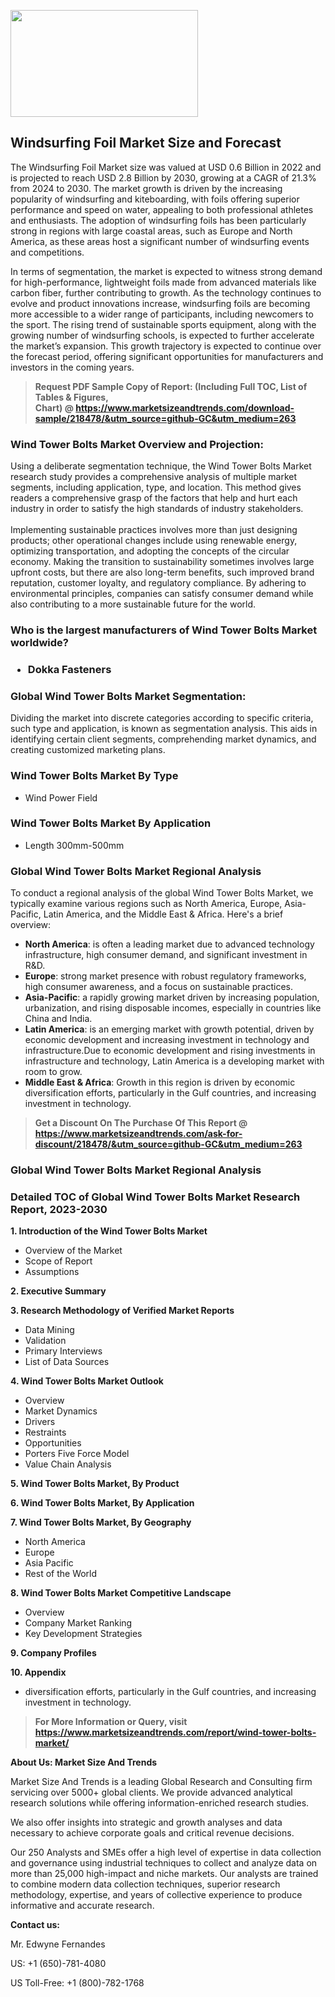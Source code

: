 <p><img class="alignnone size-medium wp-image-20088" src="https://ffe5etoiles.com/wp-content/uploads/2024/12/MST1-300x171.png" alt="" width="300" height="171" /></p><h2>Windsurfing Foil Market Size and Forecast</h2><p>The Windsurfing Foil Market size was valued at USD 0.6 Billion in 2022 and is projected to reach USD 2.8 Billion by 2030, growing at a CAGR of 21.3% from 2024 to 2030. The market growth is driven by the increasing popularity of windsurfing and kiteboarding, with foils offering superior performance and speed on water, appealing to both professional athletes and enthusiasts. The adoption of windsurfing foils has been particularly strong in regions with large coastal areas, such as Europe and North America, as these areas host a significant number of windsurfing events and competitions.</p><p>In terms of segmentation, the market is expected to witness strong demand for high-performance, lightweight foils made from advanced materials like carbon fiber, further contributing to growth. As the technology continues to evolve and product innovations increase, windsurfing foils are becoming more accessible to a wider range of participants, including newcomers to the sport. The rising trend of sustainable sports equipment, along with the growing number of windsurfing schools, is expected to further accelerate the market’s expansion. This growth trajectory is expected to continue over the forecast period, offering significant opportunities for manufacturers and investors in the coming years.</p></p><blockquote id="" class=""><strong>Request PDF Sample Copy of Report: (Including Full TOC, List of Tables &amp; Figures, Chart)&nbsp;@&nbsp;<strong><a href="https://www.marketsizeandtrends.com/download-sample/218478/&utm_source=github-GC&utm_medium=263" target="_blank">https://www.marketsizeandtrends.com/download-sample/218478/&utm_source=github-GC&utm_medium=263</a></strong></strong></blockquote><h3 id="" class="">Wind Tower Bolts Market&nbsp;Overview and Projection:</h3><p id="" class="">Using a deliberate segmentation technique, the Wind Tower Bolts Market research study provides a comprehensive analysis of multiple market segments, including application, type, and location. This method gives readers a comprehensive grasp of the factors that help and hurt each industry in order to satisfy the high standards of industry stakeholders. <br /> <br />Implementing sustainable practices involves more than just designing products; other operational changes include using renewable energy, optimizing transportation, and adopting the concepts of the circular economy. Making the transition to sustainability sometimes involves large upfront costs, but there are also long-term benefits, such improved brand reputation, customer loyalty, and regulatory compliance. By adhering to environmental principles, companies can satisfy consumer demand while also contributing to a more sustainable future for the world.</p><h3 id="" class="">Who is the largest manufacturers of&nbsp;Wind Tower Bolts Market worldwide?</h3><h3 class=""><p><ul><li>Dokka Fasteners</li></ul></p></h3><h3 id="" class="">Global&nbsp;Wind Tower Bolts Market Segmentation:</h3><p id="" class="">Dividing the market into discrete categories according to specific criteria, such type and application, is known as segmentation analysis. This aids in identifying certain client segments, comprehending market dynamics, and creating customized marketing plans.</p><h3 id="" class="">Wind Tower Bolts Market&nbsp;By Type</h3><p><p><ul><li>Wind Power Field</p></li></ul></p></p><h3 id="" class="">Wind Tower Bolts Market&nbsp;By Application</h3><p class=""><p><ul><li>Length 300mm-500mm</li></ul></p></p><h3 id="" class="">Global Wind Tower Bolts Market Regional Analysis</h3><p id="" class="">To conduct a regional analysis of the global Wind Tower Bolts Market, we typically examine various regions such as North America, Europe, Asia-Pacific, Latin America, and the Middle East &amp; Africa. Here's a brief overview:</p><ul><li><strong>North America</strong>: is often a leading market due to advanced technology infrastructure, high consumer demand, and significant investment in R&amp;D.</li><li><strong>Europe</strong>: strong market presence with robust regulatory frameworks, high consumer awareness, and a focus on sustainable practices.</li><li><strong>Asia-Pacific</strong>: a rapidly growing market driven by increasing population, urbanization, and rising disposable incomes, especially in countries like China and India.</li><li><strong>Latin America</strong>: is an emerging market with growth potential, driven by economic development and increasing investment in technology and infrastructure.Due to economic development and rising investments in infrastructure and technology, Latin America is a developing market with room to grow.</li><li><strong>Middle East &amp; Africa</strong>: Growth in this region is driven by economic diversification efforts, particularly in the Gulf countries, and increasing investment in technology.</li></ul><blockquote id="" class=""><strong>Get a Discount On The Purchase Of This Report @ <strong><a href="https://www.marketsizeandtrends.com/ask-for-discount/218478/&utm_source=github-GC&utm_medium=263" target="_blank">https://www.marketsizeandtrends.com/ask-for-discount/218478/&utm_source=github-GC&utm_medium=263</a></strong></strong></blockquote><h3 id="" class="">Global Wind Tower Bolts Market Regional Analysis</h3><h3 id="" class="">Detailed TOC of Global Wind Tower Bolts Market Research Report, 2023-2030</h3><p id="" class=""><strong>1. Introduction of the Wind Tower Bolts Market</strong></p><ul><li>Overview of the Market</li><li>Scope of Report</li><li>Assumptions</li></ul><p id="" class=""><strong>2. Executive Summary</strong></p><p id="" class=""><strong>3. Research Methodology of Verified Market Reports</strong></p><ul><li>Data Mining</li><li>Validation</li><li>Primary Interviews</li><li>List of Data Sources</li></ul><p id="" class=""><strong>4. Wind Tower Bolts Market Outlook</strong></p><ul><li>Overview</li><li>Market Dynamics</li><li>Drivers</li><li>Restraints</li><li>Opportunities</li><li>Porters Five Force Model</li><li>Value Chain Analysis</li></ul><p id="" class=""><strong>5. Wind Tower Bolts Market, By Product</strong></p><p id="" class=""><strong>6. Wind Tower Bolts Market, By Application</strong></p><p id="" class=""><strong>7. Wind Tower Bolts Market, By Geography</strong></p><ul><li>North America</li><li>Europe</li><li>Asia Pacific</li><li>Rest of the World</li></ul><p id="" class=""><strong>8. Wind Tower Bolts Market Competitive Landscape</strong></p><ul><li>Overview</li><li>Company Market Ranking</li><li>Key Development Strategies</li></ul><p id="" class=""><strong>9. Company Profiles</strong></p><p id="" class=""><strong>10. Appendix</strong></p><ul><li>diversification efforts, particularly in the Gulf countries, and increasing investment in technology.</li></ul><blockquote id="" class=""><strong>For More Information or Query, visit <strong><strong><a href="https://www.marketsizeandtrends.com/report/wind-tower-bolts-market/" target="_blank">https://www.marketsizeandtrends.com/report/wind-tower-bolts-market/</a></strong></strong></strong></blockquote><p id="" class=""><strong>About Us: Market Size And Trends</strong></p><p id="" class="">Market Size And Trends is a leading Global Research and Consulting firm servicing over 5000+ global clients. We provide advanced analytical research solutions while offering information-enriched research studies.</p><p id="" class="">We also offer insights into strategic and growth analyses and data necessary to achieve corporate goals and critical revenue decisions.</p><p id="" class="">Our 250 Analysts and SMEs offer a high level of expertise in data collection and governance using industrial techniques to collect and analyze data on more than 25,000 high-impact and niche markets. Our analysts are trained to combine modern data collection techniques, superior research methodology, expertise, and years of collective experience to produce informative and accurate research.</p><p id="" class=""><strong>Contact us:</strong></p><p id="" class="">Mr. Edwyne Fernandes</p><p id="" class="">US: +1 (650)-781-4080</p><p id="" class="">US Toll-Free: +1 (800)-782-1768</p>

